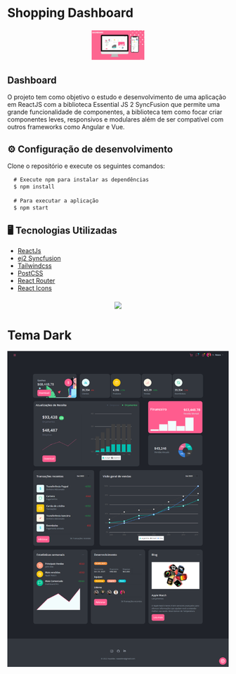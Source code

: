 # Shopping Dashboard

<h3 align="center">
      <img src="/public/mockup-dashboard.png" width="120px" /><br>



 ##  Dashboard

O projeto tem como objetivo o estudo e desenvolvimento de uma aplicação em ReactJS com a biblioteca Essential JS 2 SyncFusion que permite uma grande funcionalidade de componentes, a biblioteca tem como focar criar componentes leves, responsivos e modulares além de ser compatível com outros frameworks como Angular e Vue.


## <dt> :gear: Configuração de desenvolvimento </dt>
<p>Clone o repositório e execute os seguintes comandos:</p>

```shell
  # Execute npm para instalar as dependências
  $ npm install

  # Para executar a aplicação
  $ npm start

```


## :desktop_computer:	 Tecnologias Utilizadas
- [ReactJs](https://reactjs.org/)
- [ej2 Syncfusion](https://ej2.syncfusion.com/home/)
- [Tailwindcss](https://tailwindcss.com/)
- [PostCSS](https://postcss.org/)
- [React Router](https://reactrouter.com/en/main)
- [React Icons](https://react-icons.github.io/react-icons/)

<h3 align="center">
<img src="/images/screencapture-dashboard.png" width="1000px" /><br>

# <dt> Tema Dark </dt>
<img src="/public/screencapture-dark-dashboard.png" width="1000px" /><br>

